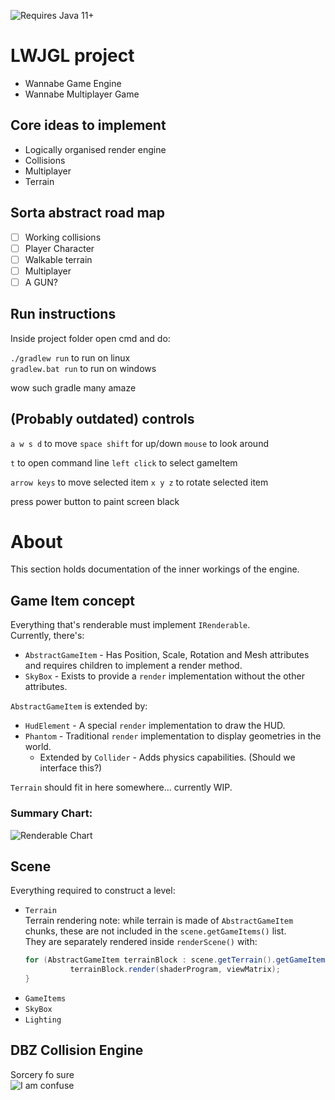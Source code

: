 ![Requires Java 11+](https://img.shields.io/badge/Java-11%2B-blue)
# LWJGL project
- Wannabe Game Engine
- Wannabe Multiplayer Game

## Core ideas to implement
- Logically organised render engine
- Collisions
- Multiplayer
- Terrain

## Sorta abstract road map

- [ ] Working collisions
- [ ] Player Character
- [ ] Walkable terrain
- [ ] Multiplayer
- [ ] A GUN?

## Run instructions

Inside project folder open cmd and do:

`./gradlew run` to run on linux  
`gradlew.bat run` to run on windows

wow such gradle many amaze

## (Probably outdated) controls
`a w s d` to move
`space shift` for up/down
`mouse` to look around

`t` to open command line
`left click` to select gameItem

`arrow keys` to move selected item
`x y z` to rotate selected item

press power button to paint screen black

# About
This section holds documentation of the inner workings of the engine.

## Game Item concept
Everything that's renderable must implement `IRenderable`.  
Currently, there's:
- `AbstractGameItem` - Has Position, Scale, Rotation and Mesh attributes and requires children to implement a render method.
- `SkyBox` - Exists to provide a `render` implementation without the other attributes.

`AbstractGameItem` is extended by:
- `HudElement` - A special `render` implementation to draw the HUD.
- `Phantom` - Traditional `render` implementation to display geometries in the world.
   - Extended by `Collider` - Adds physics capabilities. (Should we interface this?)
    
`Terrain` should fit in here somewhere... currently WIP.

### Summary Chart:  
![Renderable Chart](https://i.imgur.com/DyHGZi6.png)

## Scene
Everything required to construct a level:
- `Terrain`  
  Terrain rendering note: while terrain is made of `AbstractGameItem` chunks, these are not included in the `scene.getGameItems()` list.  
  They are separately rendered inside `renderScene()` with:
  ```java
  for (AbstractGameItem terrainBlock : scene.getTerrain().getGameItems()) {
            terrainBlock.render(shaderProgram, viewMatrix);
  }
  ```
- `GameItems`
- `SkyBox`
- `Lighting`

## DBZ Collision Engine
Sorcery fo sure  
![I am confuse](https://i.imgur.com/55r5cV1.png)